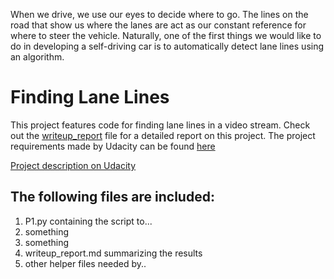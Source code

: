 
When we drive, we use our eyes to decide where to go. The lines on the road that show us where the lanes are act as our constant reference for where to steer the vehicle. Naturally, one of the first things we would like to do in developing a self-driving car is to automatically detect lane lines using an algorithm.

# Finding Lane Lines

This project features code for finding lane lines in a video stream. Check out the [writeup_report](https://github.com/KvalheimRacing/CarND/blob/master/P1_Lane_Lines/writeup_report.md) file for a detailed report on this project.
The project requirements made by Udacity can be found [here](https://review.udacity.com/#!/rubrics/322/view)

[Project description on Udacity](https://github.com/udacity/CarND-LaneLines-P1)

## The following files are included:

1. P1.py containing the script to...
2. something
3. something
4. writeup_report.md summarizing the results
5. other helper files needed by..
